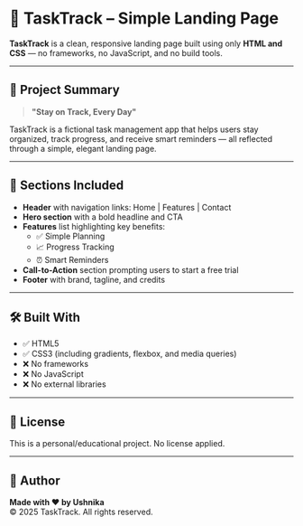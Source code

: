 # 🚀 TaskTrack – Simple Landing Page

**TaskTrack** is a clean, responsive landing page built using only **HTML and CSS** — no frameworks, no JavaScript, and no build tools.

---

## 📌 Project Summary

> **"Stay on Track, Every Day"**

TaskTrack is a fictional task management app that helps users stay organized, track progress, and receive smart reminders — all reflected through a simple, elegant landing page.

---

## 🎯 Sections Included

- **Header** with navigation links: Home | Features | Contact
- **Hero section** with a bold headline and CTA
- **Features** list highlighting key benefits:
  - ✅ Simple Planning
  - 📈 Progress Tracking
  - ⏰ Smart Reminders
- **Call-to-Action** section prompting users to start a free trial
- **Footer** with brand, tagline, and credits

---

## 🛠 Built With

- ✅ HTML5
- ✅ CSS3 (including gradients, flexbox, and media queries)
- ❌ No frameworks
- ❌ No JavaScript
- ❌ No external libraries

---

## 📃 License

This is a personal/educational project. No license applied.

---

## 👤 Author

**Made with ❤️ by Ushnika**  
© 2025 TaskTrack. All rights reserved.
